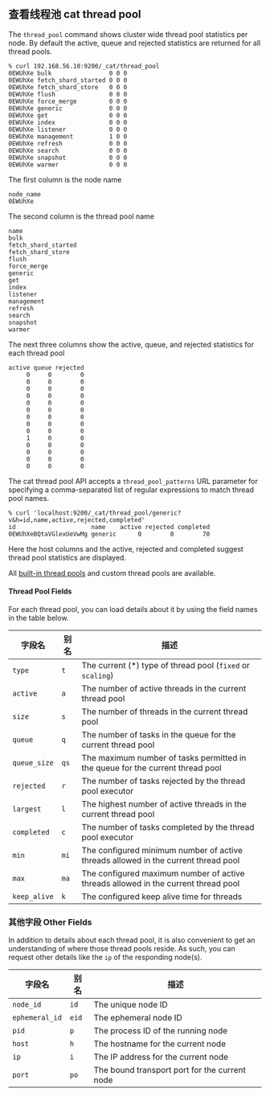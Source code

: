 ## 查看线程池 cat thread pool

The `thread_pool` command shows cluster wide thread pool statistics per node. By default the active, queue and rejected statistics are returned for all thread pools.
    
    
    % curl 192.168.56.10:9200/_cat/thread_pool
    0EWUhXe bulk                0 0 0
    0EWUhXe fetch_shard_started 0 0 0
    0EWUhXe fetch_shard_store   0 0 0
    0EWUhXe flush               0 0 0
    0EWUhXe force_merge         0 0 0
    0EWUhXe generic             0 0 0
    0EWUhXe get                 0 0 0
    0EWUhXe index               0 0 0
    0EWUhXe listener            0 0 0
    0EWUhXe management          1 0 0
    0EWUhXe refresh             0 0 0
    0EWUhXe search              0 0 0
    0EWUhXe snapshot            0 0 0
    0EWUhXe warmer              0 0 0

The first column is the node name
    
    
    node_name
    0EWUhXe

The second column is the thread pool name
    
    
    name
    bulk
    fetch_shard_started
    fetch_shard_store
    flush
    force_merge
    generic
    get
    index
    listener
    management
    refresh
    search
    snapshot
    warmer

The next three columns show the active, queue, and rejected statistics for each thread pool
    
    
    active queue rejected
         0     0        0
         0     0        0
         0     0        0
         0     0        0
         0     0        0
         0     0        0
         0     0        0
         0     0        0
         0     0        0
         1     0        0
         0     0        0
         0     0        0
         0     0        0
         0     0        0

The cat thread pool API accepts a `thread_pool_patterns` URL parameter for specifying a comma-separated list of regular expressions to match thread pool names.
    
    
    % curl 'localhost:9200/_cat/thread_pool/generic?v&h=id,name,active,rejected,completed'
    id                     name    active rejected completed
    0EWUhXeBQtaVGlexUeVwMg generic      0        0        70

Here the host columns and the active, rejected and completed suggest thread pool statistics are displayed.

All [built-in thread pools](modules-threadpool.html) and custom thread pools are available.

#### Thread Pool Fields

For each thread pool, you can load details about it by using the field names in the table below.

字段名 | 别名 | 描述  
---|---|---    
`type`| `t`| The current (\*) type of thread pool (`fixed` or `scaling`)    
`active`| `a`| The number of active threads in the current thread pool    
`size`| `s`| The number of threads in the current thread pool    
`queue`| `q`| The number of tasks in the queue for the current thread pool    
`queue_size`| `qs`| The maximum number of tasks permitted in the queue for the current thread pool    
`rejected`| `r`| The number of tasks rejected by the thread pool executor    
`largest`| `l`| The highest number of active threads in the current thread pool    
`completed`| `c`| The number of tasks completed by the thread pool executor    
`min`| `mi`| The configured minimum number of active threads allowed in the current thread pool    
`max`| `ma`| The configured maximum number of active threads allowed in the current thread pool    
`keep_alive`| `k`| The configured keep alive time for threads  
  
### 其他字段 Other Fields

In addition to details about each thread pool, it is also convenient to get an understanding of where those thread pools reside. As such, you can request other details like the `ip` of the responding node(s).

字段名 | 别名 | 描述  
---|---|---  
`node_id`| `id`| The unique node ID    
`ephemeral_id`| `eid`| The ephemeral node ID    
`pid`| `p`| The process ID of the running node    
`host`| `h`| The hostname for the current node    
`ip`| `i`| The IP address for the current node    
`port`| `po`| The bound transport port for the current node